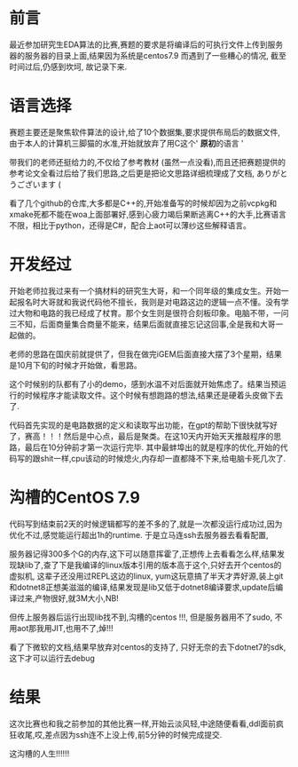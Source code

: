 # 前言

最近参加研究生EDA算法的比赛,赛题的要求是将编译后的可执行文件上传到服务器的服务器的目录上面,结果因为系统是centos7.9 而遇到了一些糟心的情况, 截至时间过后,仍感到坎坷, 故记录下来.

# 语言选择
赛题主要还是聚焦软件算法的设计,给了10个数据集,要求提供布局后的数据文件,
由于本人的计算机三脚猫的水准,开始就放弃了用C这个' **原初**的语言 '

带我们的老师还挺给力的,不仅给了参考教材 (虽然一点没看),而且还把赛题提供的参考论文全看过后给了我们思路,之后更是把论文思路详细梳理成了文档, ありがとうございます (

看了几个github的仓库,大多都是C++的,开始准备写的时候却因为之前vcpkg和xmake死都不能在woa上面部署好,感到心疲力竭后果断逃离C++的大手,比赛语言不限，相比于python，还得是C#，配合上aot可以薄纱这些解释语言。


# 开发经过

开始老师拉我过来有一个搞材料的研究生大哥，和一个同年级的集成女生。开始一起报名时大哥就和我说代码他不擅长，我则是对电路这边的逻辑一点不懂。没有学过大物和电路的我已经成了杖育。那个女生则是很符合刻板印象。电脑不带，一问三不知，后面商量集合商量不能来，结果后面就直接忘记这回事,全是我和大哥一起做的。

老师的思路在国庆前就提供了，但我在做完iGEM后面直接大摆了3个星期，结果是10月下旬的时候才开始做，看思路。

这个时候别的队都有了小的demo，感到水温不对后面就开始焦虑了。结果当预运行的时候程序才能读取文件。这个时候有想跑路的想法,结果还是硬着头皮做下去了.

代码首先实现的是电路数据的定义和读取写出功能，在gpt的帮助下很快就写好了，赛高！！！然后是中心点，最后是聚类。在这10天内开始天天推敲程序的思路，最后在10分钟前才第一次运行完毕. 其中最蚌埠出的就是程序的优化,开始的代码写的跟shit一样,cpu该动的时候熄火,内存却一直都降不下来,给电脑卡死几次了.

# 沟槽的CentOS 7.9

代码写到结束前2天的时候逻辑都写的差不多的了,就是一次都没运行成功过,因为优化不过,感觉能运行超出1h的runtime. 于是立马连ssh去服务器去看看配置,

服务器记得300多个G的内存,这下可以随意挥霍了,正想传上去看看怎么样,结果发现缺lib了,查了下是我编译的linux版本引用的版本高于这个,只好去开个centos的虚拟机, 这辈子还没用过REPL这边的linux, yum这玩意搞了半天才弄好源,装上git和dotnet8正想美滋滋的编译,结果发现是lib又低于dotnet8编译要求,update后编译过来,产物很好,就3M大小,NB!

但传上服务器后运行出现lib找不到,沟槽的centos !!!, 但是服务器用不了sudo, 不用aot那我用JIT,也用不了,焯!!!

看了下微软的文档,结果早放弃对centos的支持了, 只好无奈的去下dotnet7的sdk,这下才可以运行去debug


# 结果

这次比赛也和我之前参加的其他比赛一样,开始云淡风轻,中途随便看看,ddl面前疯狂收尾,哎,差点因为ssh连不上没上传,前5分钟的时候完成提交.

这沟槽的人生!!!!!!


